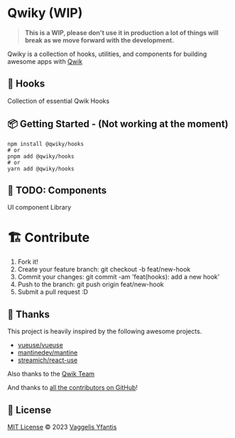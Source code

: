 # Qwiky (WIP)

> **This is a WIP, please don't use it in production a lot of things will break as we move forward with the development.**

Qwiky is a collection of hooks, utilities, and components for building awesome apps with [Qwik](https://qwik.builder.io/)

## 🦄 Hooks
Collection of essential Qwik Hooks

## 📦 Getting Started - (Not working at the moment)
```shell
npm install @qwiky/hooks
# or
pnpm add @qwiky/hooks
# or
yarn add @qwiky/hooks
```

## 🎨 TODO: Components
UI component Library


# 🏗️ Contribute

1. Fork it!
2. Create your feature branch: git checkout -b feat/new-hook
3. Commit your changes: git commit -am 'feat(hooks): add a new hook'
4. Push to the branch: git push origin feat/new-hook
5. Submit a pull request :D


## 🤩 Thanks

This project is heavily inspired by the following awesome projects.

- [vueuse/vueuse](https://github.com/vueuse/vueuse)
- [mantinedev/mantine](https://github.com/mantinedev/mantine)
- [streamich/react-use](https://github.com/streamich/react-use)

Also thanks to the [Qwik Team](https://github.com/builderio/qwik)

And thanks to [all the contributors on GitHub](https://github.com/octoper/qwiky/contributors)!

## 📄 License

[MIT License](LICENSE) © 2023 [Vaggelis Yfantis](https://github.com/octoper)
